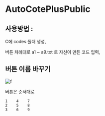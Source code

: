 # AutoCotePlusPublic

## 사용방법 : 

C에 codes 폴더 생성, 

버튼 차례대로 a1 ~ a9.txt 로 자신이 만든 코드 입력, 



## 버튼 이름 바꾸기 
![f](https://user-images.githubusercontent.com/36880919/81414779-700e9000-9182-11ea-8644-509097bf38f8.png)


버튼은 순서대로
```
1    4    7
2    5    8
3    6    9

```
